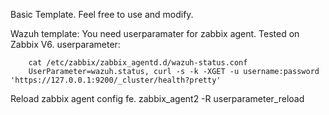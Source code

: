 Basic Template. Feel free to use and modify.

Wazuh template:
You need userparamater for zabbix agent. Tested on Zabbix V6.
        userparameter:
        
        cat /etc/zabbix/zabbix_agentd.d/wazuh-status.conf 
        UserParameter=wazuh.status, curl -s -k -XGET -u username:password 'https://127.0.0.1:9200/_cluster/health?pretty'

        
Reload zabbix agent config fe.  zabbix_agent2 -R userparameter_reload
